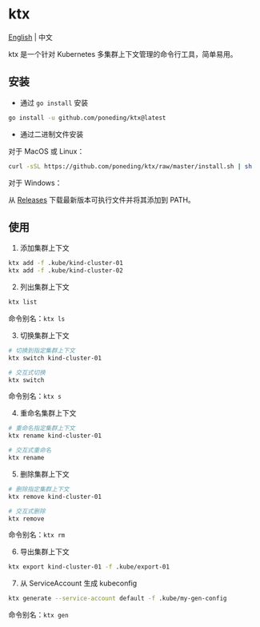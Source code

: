 # ktx

[English](README.md) | 中文

ktx 是一个针对 Kubernetes 多集群上下文管理的命令行工具，简单易用。

## 安装

- 通过 `go install` 安装

```bash
go install -u github.com/poneding/ktx@latest
```

- 通过二进制文件安装

对于 MacOS 或 Linux：

```bash
curl -sSL https://github.com/poneding/ktx/raw/master/install.sh | sh
```

对于 Windows：

从 [Releases](https://github.com/poneding/ktx/releases/latest) 下载最新版本可执行文件并将其添加到 PATH。

## 使用

1. 添加集群上下文

```bash
ktx add -f .kube/kind-cluster-01
ktx add -f .kube/kind-cluster-02
```

2. 列出集群上下文

```bash
ktx list
```

命令别名：`ktx ls`

3. 切换集群上下文

```bash
# 切换到指定集群上下文
ktx switch kind-cluster-01

# 交互式切换
ktx switch
```

命令别名：`ktx s`

4. 重命名集群上下文

```bash
# 重命名指定集群上下文
ktx rename kind-cluster-01

# 交互式重命名
ktx rename
```

5. 删除集群上下文

```bash
# 删除指定集群上下文
ktx remove kind-cluster-01

# 交互式删除
ktx remove
```

命令别名：`ktx rm`

6. 导出集群上下文

```bash
ktx export kind-cluster-01 -f .kube/export-01
```

7. 从 ServiceAccount 生成 kubeconfig

```bash
ktx generate --service-account default -f .kube/my-gen-config
```

命令别名：`ktx gen`
